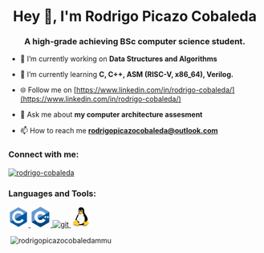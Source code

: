 <h1 align="center">Hey 👋, I'm Rodrigo Picazo Cobaleda</h1>
<h3 align="center">A high-grade achieving BSc computer science student.</h3>
<!---
<p align="left"> <a href="https://github.com/ryo-ma/github-profile-trophy"><img src="https://github-profile-trophy.vercel.app/?username=rodrigopicazocobaledammu" alt="rodrigopicazocobaledammu" /></a> </p>
---!>

- 🔭 I’m currently working on **Data Structures and Algorithms**

- 🌱 I’m currently learning **C, C++, ASM (RISC-V, x86_64), Verilog.**

- 🌐 Follow me on [https://www.linkedin.com/in/rodrigo-cobaleda/](https://www.linkedin.com/in/rodrigo-cobaleda/)

- 💬 Ask me about **my computer architecture assesment**

- 📫 How to reach me **rodrigopicazocobaleda@outlook.com**

<h3 align="left">Connect with me:</h3>
<p align="left">
<a href="https://linkedin.com/in/rodrigo-cobaleda" target="blank"><img align="center" src="https://raw.githubusercontent.com/rahuldkjain/github-profile-readme-generator/master/src/images/icons/Social/linked-in-alt.svg" alt="rodrigo-cobaleda" height="30" width="40" /></a>
</p>

<h3 align="left">Languages and Tools:</h3>
<p align="left"> <a href="https://www.cprogramming.com/" target="_blank" rel="noreferrer"> <img src="https://raw.githubusercontent.com/devicons/devicon/master/icons/c/c-original.svg" alt="c" width="40" height="40"/> </a> <a href="https://www.w3schools.com/cpp/" target="_blank" rel="noreferrer"> <img src="https://raw.githubusercontent.com/devicons/devicon/master/icons/cplusplus/cplusplus-original.svg" alt="cplusplus" width="40" height="40"/> </a> <a href="https://git-scm.com/" target="_blank" rel="noreferrer"> <img src="https://www.vectorlogo.zone/logos/git-scm/git-scm-icon.svg" alt="git" width="40" height="40"/> </a> <a href="https://www.linux.org/" target="_blank" rel="noreferrer"> <img src="https://raw.githubusercontent.com/devicons/devicon/master/icons/linux/linux-original.svg" alt="linux" width="40" height="40"/> </a> </p>

<p>&nbsp;<img align="center" src="https://github-readme-stats.vercel.app/api?username=rodrigopicazocobaledammu&show_icons=true&locale=en" alt="rodrigopicazocobaledammu" /></p>
